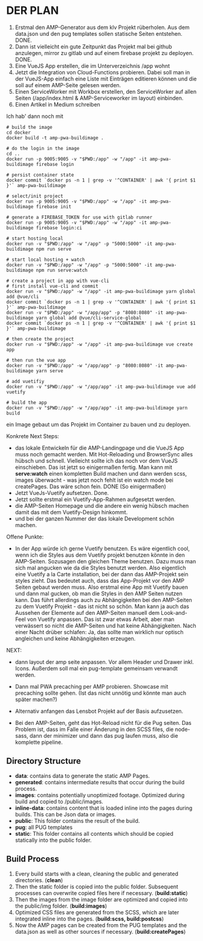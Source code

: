 DER PLAN
========

1. Erstmal den AMP-Generator aus dem klv Projekt rüberholen. Aus dem data.json und den pug templates sollen statische Seiten entstehen. DONE.
1. Dann ist vielleicht ein gute Zeitpunkt das Projekt mal bei github anzulegen, mirror zu gitlab und auf einem firebase projekt zu deployen. DONE.
1. Eine VueJS App erstellen, die im Unterverzeichnis /app wohnt
1. Jetzt die Integration von Cloud-Functions probieren. Dabei soll man in der VueJS-App einfach eine Liste mit Einträgen editieren können und die soll auf einem AMP-Seite gelesen werden.
1. Einen ServiceWorker mit Workbox erstellen, den ServiceWorker auf allen Seiten (/app/index.html & AMP-Serviceworker im layout) einbinden.
1. Einen Artikel in Medium schreiben


Ich hab' dann noch mit 
```
# build the image
cd docker
docker build -t amp-pwa-buildimage .

# do the login in the image
cd ..
docker run -p 9005:9005 -v "$PWD:/app" -w "/app" -it amp-pwa-buildimage firebase login

# persist container state
docker commit `docker ps -n 1 | grep -v '^CONTAINER' | awk '{ print $1 }'` amp-pwa-buildimage

# select/init project 
docker run -p 9005:9005 -v "$PWD:/app" -w "/app" -it amp-pwa-buildimage firebase init

# generate a FIREBASE_TOKEN for use with gitlab runner
docker run -p 9005:9005 -v "$PWD:/app" -w "/app" -it amp-pwa-buildimage firebase login:ci

# start hosting local
docker run -v "$PWD:/app" -w "/app" -p "5000:5000" -it amp-pwa-buildimage npm run serve

# start local hosting + watch
docker run -v "$PWD:/app" -w "/app" -p "5000:5000" -it amp-pwa-buildimage npm run serve:watch

# create a project in app with vue-cli
# first install vue-cli and commit 
docker run -v "$PWD:/app" -w "/app" -it amp-pwa-buildimage yarn global add @vue/cli
docker commit `docker ps -n 1 | grep -v '^CONTAINER' | awk '{ print $1 }'` amp-pwa-buildimage
docker run -v "$PWD:/app" -w "/app/app" -p "8080:8080" -it amp-pwa-buildimage yarn global add @vue/cli-service-global
docker commit `docker ps -n 1 | grep -v '^CONTAINER' | awk '{ print $1 }'` amp-pwa-buildimage

# then create the project
docker run -v "$PWD:/app" -w "/app" -it amp-pwa-buildimage vue create app

# then run the vue app
docker run -v "$PWD:/app" -w "/app/app" -p "8080:8080" -it amp-pwa-buildimage yarn serve

# add vuetifiy
docker run -v "$PWD:/app" -w "/app/app" -it amp-pwa-buildimage vue add vuetify

# build the app
docker run -v "$PWD:/app" -w "/app/app" -it amp-pwa-buildimage yarn build

```
ein Image gebaut um das Projekt im Container zu bauen und zu deployen. 

Konkrete Next Steps:
- das lokale Entwickeln für die AMP-Landingpage und die VueJS App muss noch gemacht werden. Mit Hot-Reloading und BrowserSync alles hübsch und schnell. Vielleicht sollte ich das noch vor dem VueJS einschieben. Das ist jetzt so einigermaßen fertig. Man kann mit **serve:watch** einen kompletten Build machen und dann werden scss, images überwacht - was jetzt noch fehlt ist ein watch mode bei createPages. Das wäre schon fein. DONE (So einigermaßen)
- Jetzt VueJs-Vuetify aufsetzen. Done.
- Jetzt sollte erstmal ein Vuetify-App-Rahmen aufgesetzt werden.
- die AMP-Seiten Homepage und die andere ein wenig hübsch machen damit das mit dem Vuetify-Design hinkommt.
- und bei der ganzen Nummer der das lokale Development schön machen.


Offene Punkte:
- In der App würde ich gerne Vuetify benutzen. Es wäre eigentlich cool, wenn ich die Styles aus dem Vuetify projekt benutzen könnte in den AMP-Seiten. Sozusagen den gleichen Theme benutzen. Dazu muss man sich mal angucken wie da die Styles benutzt werden. Also eigentlich eine Vuetify a la Carte installation, bei der dann das AMP-Projekt sein styles zieht. Das bedeutet auch, dass das App-Projekt vor den AMP Seiten gebaut werden muss. Also erstmal eine App mit Vuetify bauen und dann mal gucken, ob man die Styles in den AMP Seiten nutzen kann. Das führt allerdings auch zu Abhängigkeiten bei den AMP-Seiten zu dem Vuetify Projekt - das ist nicht so schön. Man kann ja auch das Aussehen der Elemente auf den AMP-Seiten manuell dem Look-and-Feel von Vuetify anpassen. Das ist zwar etwas Arbeit, aber man verwässert so nicht die AMP-Seiten und hat keine Abhängigkeiten. Nach einer Nacht drüber schlafen: Ja, das sollte man wirklich nur optisch angleichen und keine Abhängigkeiten erzeugen.


NEXT:
- dann layout der amp seite anpassen. Vor allem Header und Drawer inkl. Icons. Außerdem soll mal ein pug-template gemeinsam verwandt werden.
- Dann mal PWA precaching per AMP probieren. Showcase mit precaching sollte gehen. (Ist das nicht unnötig und könnte man auch später machen?)
- Alternativ anfangen das Lensbot Projekt auf der Basis aufzusetzen.

- Bei den AMP-Seiten, geht das Hot-Reload nicht für die Pug seiten. Das Problem ist, dass im Falle einer Änderung in den SCSS files, die node-sass, dann der minimizer und dann das pug laufen muss, also die komplette pipeline.

Directory Structure
-------------------

- **data**: contains data to generate the static AMP Pages. 
- **generated**: contains intermediate results that occur during the build process.
- **images**: contains potentially unoptimized footage. Optimized during build and copied to /public/images.
- **inline-data**: contains content that is loaded inline into the pages during builds. This can be Json data or images.
- **public**: This folder contains the result of the build.
- **pug**: all PUG templates
- **static**: This folder contains all contents which should be copied statically into the public folder.


Build Process
-------------

1. Every build starts with a clean, cleaning the public and generated directories. (**clean**)
1. Then the static folder is copied into the public folder. Subsequent processes can overwrite copied files here if necessary. (**build:static**)
1. Then the images from the image folder are optimized and copied into the public/img folder. (**build:images**)
1. Optimized CSS files are generated from the SCSS, which are later integrated inline into the pages. (**build:scss, build:postcss**)
1. Now the AMP pages can be created from the PUG templates and the data.json as well as other sources if necessary. (**build:createPages**)



